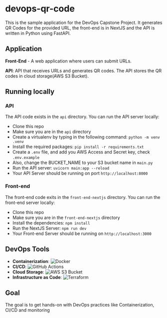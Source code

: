 # devops-qr-code

This is the sample application for the DevOps Capstone Project.
It generates QR Codes for the provided URL, the front-end is in NextJS and the API is written in Python using FastAPI.

## Application

**Front-End** - A web application where users can submit URLs.

**API**: API that receives URLs and generates QR codes. The API stores the QR codes in cloud storage(AWS S3 Bucket).

## Running locally

### API

The API code exists in the `api` directory. You can run the API server locally:

- Clone this repo
- Make sure you are in the `api` directory
- Create a virtualenv by typing in the following command: `python -m venv .venv`
- Install the required packages: `pip install -r requirements.txt`
- Create a `.env` file, and add you AWS Access and Secret key, check  `.env.example`
- Also, change the BUCKET_NAME to your S3 bucket name in `main.py`
- Run the API server: `uvicorn main:app --reload`
- Your API Server should be running on port `http://localhost:8000`

### Front-end

The front-end code exits in the `front-end-nextjs` directory. You can run the front-end server locally:

- Clone this repo
- Make sure you are in the `front-end-nextjs` directory
- Install the dependencies: `npm install`
- Run the NextJS Server: `npm run dev`
- Your Front-end Server should be running on `http://localhost:3000`

## DevOps Tools

- **Containerization**:  <img src="https://img.shields.io/badge/Docker-2CA5E0?style=for-the-badge&logo=docker&logoColor=white" alt="Docker"/>
- **CI/CD**: <img src="https://img.shields.io/badge/GitHub_Actions-2088FF?style=for-the-badge&logo=githubactions&logoColor=white" alt="GitHub Actions"/>
- **Cloud Storage**: <img src="https://img.shields.io/badge/Amazon_S3-569A31?style=for-the-badge&logo=amazonaws&logoColor=white" alt="AWS S3 Bucket"/>
- **Infrastructure as Code**: <img src="https://img.shields.io/badge/Terraform-7B42BC?style=for-the-badge&logo=terraform&logoColor=white" alt="Terraform"/>

## Goal

The goal is to get hands-on with DevOps practices like Containerization, CI/CD and monitoring

